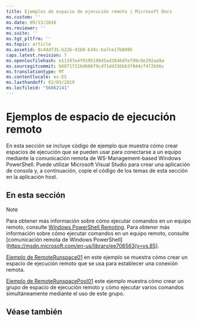 ```yaml
---
title: Ejemplos de espacio de ejecución remoto | Microsoft Docs
ms.custom: ''
ms.date: 09/13/2016
ms.reviewer: ''
ms.suite: ''
ms.tgt_pltfrm: ''
ms.topic: article
ms.assetid: 8c44df35-b22b-41b0-b34c-ba7ce17b889b
caps.latest.revision: 7
ms.openlocfilehash: e11197e4f919519945ad3846dfef99c9e292aa9a
ms.sourcegitcommit: b6871f21bd666f9cd71dd336bb3f844cf472b56c
ms.translationtype: MT
ms.contentlocale: es-ES
ms.lasthandoff: 02/03/2019
ms.locfileid: "56862141"
---
```

# <a name="remote-runspace-samples"></a>Ejemplos de espacio de ejecución remoto

En esta sección se incluye código de ejemplo que muestra cómo crear espacios de ejecución que se pueden usar para conectarse a un equipo mediante la comunicación remota de WS-Management-based Windows PowerShell. Puede utilizar Microsoft Visual Studio para crear una aplicación de consola y, a continuación, copie el código de los temas de esta sección en la aplicación host.

## <a name="in-this-section"></a>En esta sección

> [!NOTE]
> Para obtener más información sobre cómo ejecutar comandos en un equipo remoto, consulte [Windows PowerShell Remoting](https://msdn.microsoft.com/en-us/library/ee706563(v=vs.85).aspx).
> Para obtener más información sobre cómo ejecutar comandos en un equipo remoto, consulte [comunicación remota de Windows PowerShell] (https://msdn.microsoft.com/en-us/library/ee706563(v=vs.85).

 [Ejemplo de RemoteRunspace01](./remoterunspace01-sample.md) en este ejemplo se muestra cómo crear un espacio de ejecución remoto que se usa para establecer una conexión remota.

 [Ejemplo de RemoteRunspacePool01](./remoterunspacepool01-sample.md) este ejemplo muestra cómo crear un grupo de espacio de ejecución remoto y cómo ejecutar varios comandos simultáneamente mediante el uso de este grupo.

## <a name="see-also"></a>Véase también
